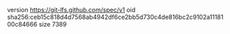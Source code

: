 version https://git-lfs.github.com/spec/v1
oid sha256:ceb15c818d4d7568ab4942df6ce2bb5d730c4de816bc2c9102a1118100c84666
size 7389
